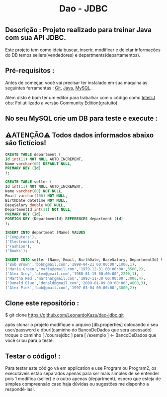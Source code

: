 <h1 align="center">Dao - JDBC <h1/>

## Descrição : Projeto realizado para treinar Java com sua API JDBC.
 Este projeto tem como ideia buscar, inserir, modificar e deletar informações do DB temos sellers(vendedores) e departments(departamentos). 

## Pré-requisitos : 
  Antes de começar, você vai precisar ter instalado em sua máquina as seguintes ferramentas :
  [Git](https://git-scm.com), [Java](https://www.java.com/pt-BR/), [MySQL](https://www.mysql.com/downloads/). 
  
  Além disto é bom ter um editor para trabalhar com o código como [IntelliJ](https://www.jetbrains.com/idea/download/?section=windows) obs: Foi utilizado a versão Community Edition(gratuito)

  No seu MySQL crie um DB para teste e execute : 
  ------------------------------------
⚠️ATENÇÃO⚠️
Todos dados informados abaixo são fictícios! 
------------------------------------
  ```sql
  CREATE TABLE department (
  Id int(11) NOT NULL AUTO_INCREMENT,
  Name varchar(60) DEFAULT NULL,
  PRIMARY KEY (Id)
);

CREATE TABLE seller (
  Id int(11) NOT NULL AUTO_INCREMENT,
  Name varchar(60) NOT NULL,
  Email varchar(100) NOT NULL,
  BirthDate datetime NOT NULL,
  BaseSalary double NOT NULL,
  DepartmentId int(11) NOT NULL,
  PRIMARY KEY (Id),
  FOREIGN KEY (DepartmentId) REFERENCES department (id)
);

INSERT INTO department (Name) VALUES 
  ('Computers'),
  ('Electronics'),
  ('Fashion'),
  ('Books');

INSERT INTO seller (Name, Email, BirthDate, BaseSalary, DepartmentId) VALUES 
  ('Bob Brown','bob@gmail.com','1998-04-21 00:00:00',1000,1),
  ('Maria Green','maria@gmail.com','1979-12-31 00:00:00',3500,2),
  ('Alex Grey','alex@gmail.com','1988-01-15 00:00:00',2200,1),
  ('Martha Red','martha@gmail.com','1993-11-30 00:00:00',3000,4),
  ('Donald Blue','donald@gmail.com','2000-01-09 00:00:00',4000,3),
  ('Alex Pink','bob@gmail.com','1997-03-04 00:00:00',3000,2); 
  ```

## Clone este repositório :
$ git clone https://github.com/LeonardoKazu/dao-jdbc.git

após clonar o projeto modifique o arquivo [db.properties] colocando o seu user/password e dburl(caminho do BancoDeDados que será acessado) troque o caminho [ /coursejdbc ] para 
[ /exemplo ] <- BancoDeDados que você criou para o teste.

## Testar o código! :
Para testar este código vá em application e use Program ou Program2, os executáveis estão separados apenas para ser mais simples de se entender pois 1 modifica (seller) e o outro apenas (department), espero que esteja de simples compreensão caso haja dúvidas ou sugestões me disponho a respondê-las!. 
